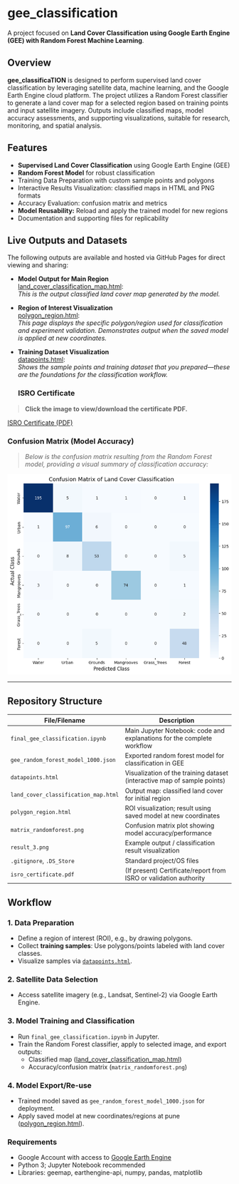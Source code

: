 # gee_classification

A project focused on **Land Cover Classification using Google Earth Engine (GEE) with Random Forest Machine Learning**.

## Overview

**gee_classificaTION** is designed to perform supervised land cover classification by leveraging satellite data, machine learning, and the Google Earth Engine cloud platform. The project utilizes a Random Forest classifier to generate a land cover map for a selected region based on training points and input satellite imagery. Outputs include classified maps, model accuracy assessments, and supporting visualizations, suitable for research, monitoring, and spatial analysis.

## Features

- **Supervised Land Cover Classification** using Google Earth Engine (GEE)
- **Random Forest Model** for robust classification
- Training Data Preparation with custom sample points and polygons
- Interactive Results Visualization: classified maps in HTML and PNG formats
- Accuracy Evaluation: confusion matrix and metrics
- **Model Reusability:** Reload and apply the trained model for new regions
- Documentation and supporting files for replicability

## Live Outputs and Datasets

The following outputs are available and hosted via GitHub Pages for direct viewing and sharing:

- **Model Output for Main Region**  
  [land_cover_classification_map.html](https://dhruv-218.github.io/gee_classificaTION/mumbai_map.html):  
  *This is the output classified land cover map generated by the model.*

- **Region of Interest Visualization**  
  [polygon_region.html](https://dhruv-218.github.io/gee_classificaTION/polygon_region.html):  
  *This page displays the specific polygon/region used for classification and experiment validation. Demonstrates output when the saved model is applied at new coordinates.*

- **Training Dataset Visualization**  
  [datapoints.html](https://dhruv-218.github.io/gee_classificaTION/datapoints.html):  
  *Shows the sample points and training dataset that you prepared—these are the foundations for the classification workflow.*

  ### ISRO Certificate

> **Click the image to view/download the certificate PDF.**  

[ISRO Certificate (PDF)](https://github.com/dhruv-218/gee_classificaTION/blob/main/isro_certificate.pdf)

### Confusion Matrix (Model Accuracy)

> *Below is the confusion matrix resulting from the Random Forest model, providing a visual summary of classification accuracy:*

![Confusion Matrix](https://github.com/dhruv-218/gee_classificaTION/blob/main/result_3.png)

---


## Repository Structure

| File/Filename                        | Description                                                                          |
|--------------------------------------|--------------------------------------------------------------------------------------|
| `final_gee_classification.ipynb`     | Main Jupyter Notebook: code and explanations for the complete workflow               |
| `gee_random_forest_model_1000.json`  | Exported random forest model for classification in GEE                               |
| `datapoints.html`                    | Visualization of the training dataset (interactive map of sample points)             |
| `land_cover_classification_map.html` | Output map: classified land cover for initial region                                 |
| `polygon_region.html`                | ROI visualization; result using saved model at new coordinates                       |
| `matrix_randomforest.png`            | Confusion matrix plot showing model accuracy/performance                             |
| `result_3.png`                       | Example output / classification result visualization                                 |
| `.gitignore`, `.DS_Store`            | Standard project/OS files                                                            |
| `isro_certificate.pdf`               | (If present) Certificate/report from ISRO or validation authority                    |

## Workflow

### 1. Data Preparation
- Define a region of interest (ROI), e.g., by drawing polygons.
- Collect **training samples**: Use polygons/points labeled with land cover classes.
- Visualize samples via [`datapoints.html`](https://dhruv-218.github.io/gee_classificaTION/datapoints.html).

### 2. Satellite Data Selection
- Access satellite imagery (e.g., Landsat, Sentinel-2) via Google Earth Engine.

### 3. Model Training and Classification
- Run `final_gee_classification.ipynb` in Jupyter.
- Train the Random Forest classifier, apply to selected image, and export outputs:
  - Classified map ([land_cover_classification_map.html](https://dhruv-218.github.io/gee_classificaTION/mumbai_map.html))
  - Accuracy/confusion matrix (`matrix_randomforest.png`)

### 4. Model Export/Re-use
- Trained model saved as `gee_random_forest_model_1000.json` for deployment.
- Apply saved model at new coordinates/regions at pune ([polygon_region.html](https://dhruv-218.github.io/gee_classificaTION/polygon_region.html)).




### Requirements

- Google Account with access to [Google Earth Engine](https://earthengine.google.com/)
- Python 3; Jupyter Notebook recommended
- Libraries: geemap, earthengine-api, numpy, pandas, matplotlib



